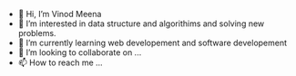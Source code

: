 - 👋 Hi, I’m Vinod Meena
- 👀 I’m interested in data structure and algorithims and solving new problems.
- 🌱 I’m currently learning web developement and software developement
- 💞️ I’m looking to collaborate on ...
- 📫 How to reach me ...

<!---
Vinod12899/Vinod12899 is a ✨ special ✨ repository because its `README.md` (this file) appears on your GitHub profile.
You can click the Preview link to take a look at your changes.
--->
